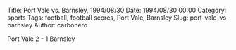 Title: Port Vale vs. Barnsley, 1994/08/30
Date: 1994/08/30 00:00
Category: sports
Tags: football, football scores, Port Vale, Barnsley
Slug: port-vale-vs-barnsley
Author: carbonero


Port Vale 2 - 1 Barnsley
